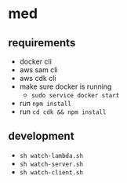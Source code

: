 # med

## requirements

- docker cli
- aws sam cli
- aws cdk cli
- make sure docker is running
  - `sudo service docker start`
- run `npm install`
- run `cd cdk && npm install`

## development

- `sh watch-lambda.sh`
- `sh watch-server.sh`
- `sh watch-client.sh`

